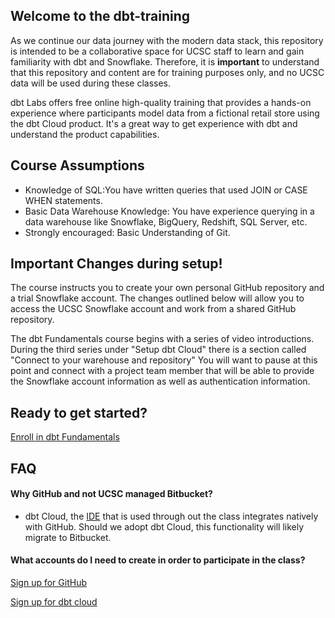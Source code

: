 ## Welcome to the dbt-training

As we continue our data journey with the modern data stack, this repository is intended to be a collaborative space for UCSC staff to learn and gain familiarity with dbt and Snowflake. Therefore, it is **important** to understand that this repository and content are for training purposes only, and no UCSC data will be used during these classes.  

dbt Labs offers free online high-quality training that provides a hands-on experience where participants model data from a fictional retail store using the dbt Cloud product. It's a great way to get experience with dbt and understand the product capabilities.

## Course Assumptions

- Knowledge of SQL:You have written queries that used JOIN or CASE WHEN statements.
- Basic Data Warehouse Knowledge: You have experience querying in a data warehouse like Snowflake, BigQuery, Redshift, SQL Server, etc.
- Strongly encouraged: Basic Understanding of Git.


## Important Changes during setup!
The course instructs you to create your own personal GitHub repository and a trial Snowflake account. The changes outlined below will allow you to access the UCSC Snowflake account and work from a shared GitHub repository. 

The dbt Fundamentals course begins with a series of video introductions.  During the third series under "Setup dbt Cloud" there is a section called "Connect to your warehouse and repository"  You will want to pause at this point and connect with a project team member that will be able to provide the Snowflake account information as well as authentication information.  

## Ready to get started?

[Enroll in dbt Fundamentals](https://courses.getdbt.com/courses/fundamentals)

## FAQ

#### Why GitHub and not UCSC managed Bitbucket?
- dbt Cloud, the [IDE](https://en.wikipedia.org/wiki/Integrated_development_environment) that is used through out the class integrates natively with GitHub. Should we adopt dbt Cloud, this functionality will likely migrate to Bitbucket.

#### What accounts do I need to create in order to participate in the class?  

[Sign up for GitHub](https://github.com)

[Sign up for dbt cloud](https://cloud.getdbt.com/signup/)

